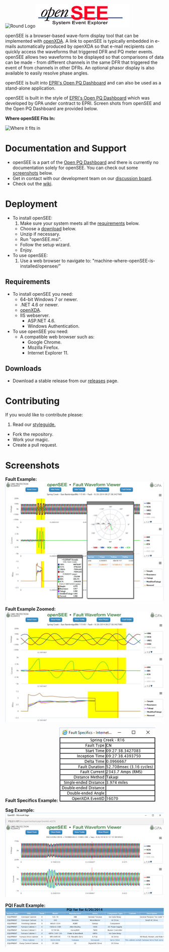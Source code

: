![Round Logo](http://www.gridprotectionalliance.org/images/products/icons%2064/openSEE.png)![openSEE](https://raw.githubusercontent.com/GridProtectionAlliance/openSEE/master/src/Documentation/Readme%20files/openSEE%20Logo.png)

openSEE is a browser-based wave-form display tool that can be implemented with [openXDA](https://github.com/GridProtectionAlliance/openXDA). A link to openSEE is typically embedded in e-mails automatically produced by openXDA so that e-mail recipients can quickly access the waveforms that triggered DFR and PQ meter events.
openSEE allows two waveforms to be displayed so that comparisons of data can be made - from different channels in the same DFR that triggered the event of from channels in other DFRs. An optional phasor display is also available to easily resolve phase angles.

openSEE is built into [EPRI's Open PQ Dashboard](https://sourceforge.net/projects/epriopenpqdashboard/) and can also be used as a stand-alone application.

openSEE is built in the style of [EPRI's Open PQ Dashboard](https://sourceforge.net/projects/epriopenpqdashboard/) which was developed by GPA under contract to EPRI. Screen shots from openSEE and the Open PQ Dashboard are provided below.

**Where openSEE Fits In:**

![Where it fits in](http://gridprotectionalliance.org/images/products/PQ%20Tool%20Suite.png)

# Documentation and Support

* openSEE is a part of the [Open PQ Dashboard](https://github.com/GridProtectionAlliance/PQDashboard) and there is currently no documentation solely for openSEE. You can check out some [screenshots](#screenshots) below.
* Get in contact with our development team on our [discussion board](http://discussions.gridprotectionalliance.org/c/gpa-products/opensee).
* Check out the [wiki](https://gridprotectionalliance.org/wiki/doku.php?id=opensee:overview).

# Deployment

* To install openSEE:
  1. Make sure your system meets all the [requirements](#requirements) below.
  * Choose a [download](#downloads) below.
  * Unzip if necessary.
  * Run "openSEE.msi".
  * Follow the setup wizard.
  * Enjoy.
* To use openSEE:
  1. Use a web browser to navigate to: "machine-where-openSEE-is-installed/opensee/"

## Requirements
* To install openSEE you need:
  * 64-bit Windows 7 or newer.
  * .NET 4.6 or newer.
  * [openXDA](https://github.com/GridProtectionAlliance/openXDA).
  * IIS webserver.
    * ASP.NET 4.6.
    * Windows Authentication.
* To use openSEE you need:
  * A compatible web browser such as:
    * Google Chrome.
    * Mozilla Firefox.
    * Internet Explorer 11.


## Downloads
* Download a stable release from our [releases](https://github.com/GridProtectionAlliance/openSEE/releases) page.

# Contributing
If you would like to contribute please:

1. Read our [styleguide.](https://www.gridprotectionalliance.org/docs/GPA_Coding_Guidelines_2011_03.pdf)
* Fork the repository.
* Work your magic.
* Create a pull request.

# Screenshots

**Fault Example:**
![FaultExample](https://raw.githubusercontent.com/GridProtectionAlliance/openSEE/master/src/Documentation/Readme%20files/OpenSeeFaultExample.png)

**Fault Example Zoomed:**
![FaultExampleZoomed](https://raw.githubusercontent.com/GridProtectionAlliance/openSEE/master/src/Documentation/Readme%20files/OpenSeeFaultExampleZoomed.png)

**Fault Specifics Example:**
![FaultSpecificsExample](https://raw.githubusercontent.com/GridProtectionAlliance/openSEE/master/src/Documentation/Readme%20files/FaultSpecificsExample.png)

**Sag Example:**
![SagExample](https://raw.githubusercontent.com/GridProtectionAlliance/openSEE/master/src/Documentation/Readme%20files/OpenSeeSagExample.png)

**PQI Fault Example:**
![PQIFaultExample](https://raw.githubusercontent.com/GridProtectionAlliance/openSEE/master/src/Documentation/Readme%20files/PQIFaultExample.png)
